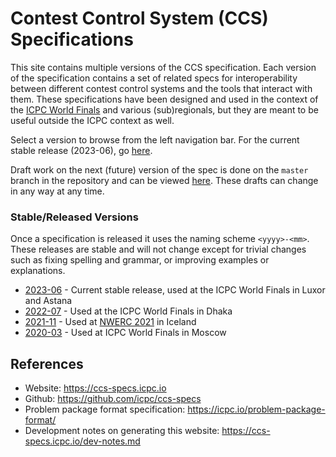 # Contest Control System (CCS) Specifications

This site contains multiple versions of the CCS specification. Each version of the specification contains a set of related specs for interoperability between different contest control systems and the tools that interact with them. These specifications have been designed and used in the context of the [ICPC World Finals](https://icpc.global) and various (sub)regionals, but they are meant to be useful outside the ICPC context as well.

Select a version to browse from the left navigation bar.
For the current stable release (2023-06), go [here](https://ccs-specs.icpc.io/2023-06).

Draft work on the next (future) version of the spec is done on the `master` branch in the
repository and can be viewed [here](https://ccs-specs.icpc.io/draft).
These drafts can change in any way at any time.

### Stable/Released Versions

Once a specification is released it uses the naming scheme `<yyyy>-<mm>`.
These releases are stable and will not change except for trivial changes such
as fixing spelling and grammar, or improving examples or explanations.

* [2023-06](https://ccs-specs.icpc.io/2023-06) - Current stable release, used at the ICPC World Finals in Luxor and Astana
* [2022-07](https://ccs-specs.icpc.io/2022-07) - Used at the ICPC World Finals in Dhaka
* [2021-11](https://ccs-specs.icpc.io/2021-11) - Used at [NWERC 2021](https://2021.nwerc.eu) in Iceland
* [2020-03](https://ccs-specs.icpc.io/2020-03) - Used at ICPC World Finals in Moscow

## References

* Website: <https://ccs-specs.icpc.io>
* Github: <https://github.com/icpc/ccs-specs>
* Problem package format specification: <https://icpc.io/problem-package-format/>
* Development notes on generating this website: <https://ccs-specs.icpc.io/dev-notes.md>
